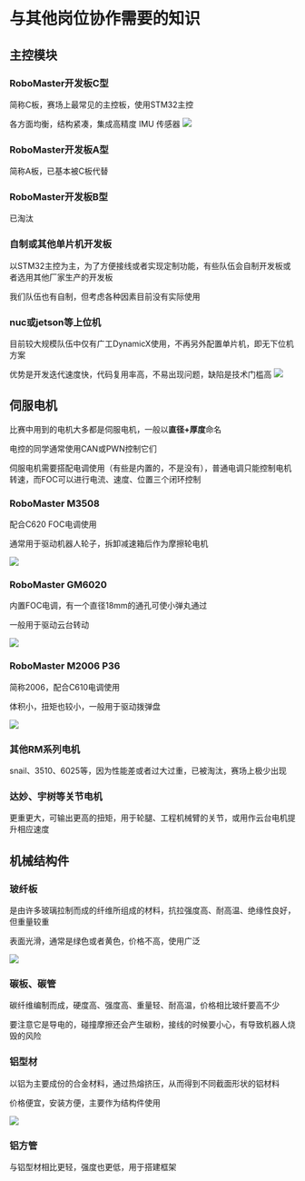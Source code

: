 # 与其他岗位协作需要的知识

## 主控模块
### RoboMaster开发板C型
简称C板，赛场上最常见的主控板，使用STM32主控

各方面均衡，结构紧凑，集成高精度 IMU 传感器
![](/c板.png)

### RoboMaster开发板A型
简称A板，已基本被C板代替

### RoboMaster开发板B型
已淘汰

### 自制或其他单片机开发板
以STM32主控为主，为了方便接线或者实现定制功能，有些队伍会自制开发板或者选用其他厂家生产的开发板

我们队伍也有自制，但考虑各种因素目前没有实际使用

### nuc或jetson等上位机
目前较大规模队伍中仅有广工DynamicX使用，不再另外配置单片机，即无下位机方案

优势是开发迭代速度快，代码复用率高，不易出现问题，缺陷是技术门槛高
![](/jetson-orin-developer-kits.jpeg)

## 伺服电机
比赛中用到的电机大多都是伺服电机，一般以**直径+厚度**命名

电控的同学通常使用CAN或PWN控制它们

伺服电机需要搭配电调使用（有些是内置的，不是没有），普通电调只能控制电机转速，而FOC可以进行电流、速度、位置三个闭环控制

### RoboMaster M3508
配合C620 FOC电调使用

通常用于驱动机器人轮子，拆卸减速箱后作为摩擦轮电机

![](/3508.jpg)

### RoboMaster GM6020
内置FOC电调，有一个直径18mm的通孔可使小弹丸通过

一般用于驱动云台转动

![](/6020.jpg)

### RoboMaster M2006 P36
简称2006，配合C610电调使用

体积小，扭矩也较小，一般用于驱动拨弹盘

![](/2006.jpg)

### 其他RM系列电机
snail、3510、6025等，因为性能差或者过大过重，已被淘汰，赛场上极少出现

### 达妙、宇树等关节电机
更重更大，可输出更高的扭矩，用于轮腿、工程机械臂的关节，或用作云台电机提升相应速度

## 机械结构件
### 玻纤板
是由许多玻璃拉制而成的纤维所组成的材料，抗拉强度高、耐高温、绝缘性良好，但重量较重

表面光滑，通常是绿色或者黄色，价格不高，使用广泛

![](/234923601.jpg)

### 碳板、碳管
碳纤维编制而成，硬度高、强度高、重量轻、耐高温，价格相比玻纤要高不少

要注意它是导电的，碰撞摩擦还会产生碳粉，接线的时候要小心，有导致机器人烧毁的风险

### 铝型材
以铝为主要成份的合金材料，通过热熔挤压，从而得到不同截面形状的铝材料

价格便宜，安装方便，主要作为结构件使用

![](/nhom-dinh-hinh-1.jpg)

### 铝方管
与铝型材相比更轻，强度也更低，用于搭建框架